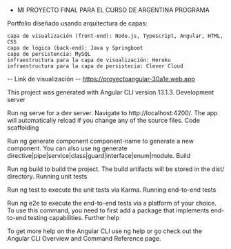 - MI PROYECTO FINAL PARA EL CURSO DE ARGENTINA PROGRAMA

Portfolio diseñado usando arquitectura de capas:

    capa de visualización (front-end): Node.js, Typescript, Angular, HTML, CSS
    capa de lógica (back-end): Java y Springboot
    capa de persistencia: MySQL
    infraestructura para la capa de visualización: Heroku
    infraestructura para la capa de persistecia: Clever Cloud
    

-- Link de visualización --  https://proyectoangular-30a1e.web.app





This project was generated with Angular CLI version 13.1.3.
Development server

Run ng serve for a dev server. Navigate to http://localhost:4200/. The app will automatically reload if you change any of the source files.
Code scaffolding

Run ng generate component component-name to generate a new component. You can also use ng generate directive|pipe|service|class|guard|interface|enum|module.
Build

Run ng build to build the project. The build artifacts will be stored in the dist/ directory.
Running unit tests

Run ng test to execute the unit tests via Karma.
Running end-to-end tests

Run ng e2e to execute the end-to-end tests via a platform of your choice. To use this command, you need to first add a package that implements end-to-end testing capabilities.
Further help

To get more help on the Angular CLI use ng help or go check out the Angular CLI Overview and Command Reference page.
